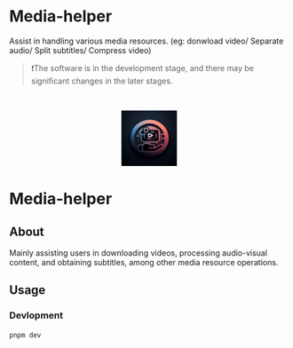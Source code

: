 # Media-helper
Assist in handling various media resources. (eg: donwload video/ Separate audio/ Split subtitles/ Compress video)
> ❗️The software is in the development stage, and there may be significant changes in the later stages.
<br>

<p align="center">
<img src="https://raw.githubusercontent.com/tzyito/media-helper/main/public/media_logo.svg" style="width:100px;" />
</p>

<h1 align="c❗️enter">Media-helper</h1>

## About
Mainly assisting users in downloading videos, processing audio-visual content, and obtaining subtitles, among other media resource operations.


## Usage
### Devlopment
```bash
pnpm dev 
```
